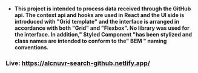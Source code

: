 - #### This project is intended to process data received through the GitHub api. The context api and hooks are used in React and the UI side is introduced with "Grid template" and the interface is arranged in accordance with both "Grid" and "Flexbox". No library was used for the interface. In addition," Styled Component "has been stylized and class names are intended to conform to the" BEM " naming conventions.

### Live: https://alcnuvr-search-github.netlify.app/ 
